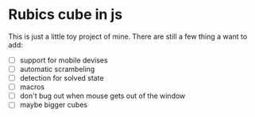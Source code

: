 # Rubics cube in js

This is just a little toy project of mine. There are still a few thing a want to add:

- [ ] support for mobile devises
- [ ] automatic scrambeling
- [ ] detection for solved state
- [ ] macros
- [ ] don't bug out when mouse gets out of the window
- [ ] maybe bigger cubes